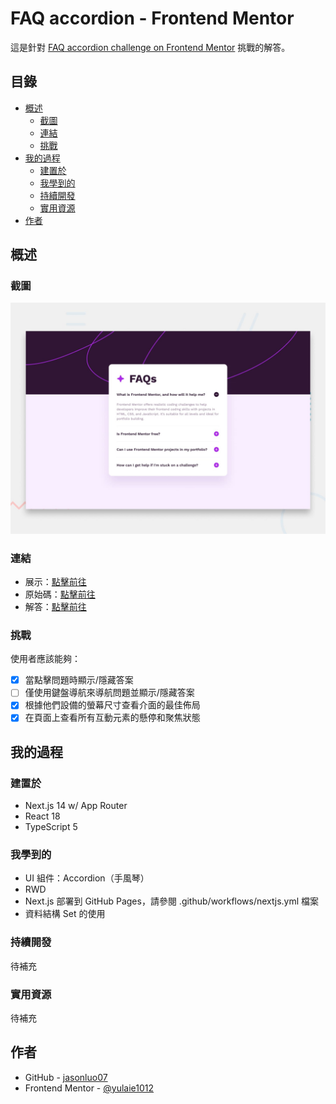 # FAQ accordion - Frontend Mentor

這是針對 [FAQ accordion challenge on Frontend Mentor](https://www.frontendmentor.io/challenges/faq-accordion-wyfFdeBwBz) 挑戰的解答。

## 目錄

- [概述](#概述)
  - [截圖](#截圖)
  - [連結](#連結)
  - [挑戰](#挑戰)
- [我的過程](#我的過程)
  - [建置於](#建置於)
  - [我學到的](#我學到的)
  - [持續開發](#持續開發)
  - [實用資源](#實用資源)
- [作者](#作者)

## 概述

### 截圖

![](./public/design/desktop-preview.jpg)

### 連結

- 展示：[點擊前往](https://jasonluo07.github.io/fem-faq-accordion/)
- 原始碼：[點擊前往](https://github.com/jasonluo07/fem-faq-accordion)
- 解答：[點擊前往](https://www.frontendmentor.io/solutions/faq-accordion-using-nextjs-PAvBohufol)

### 挑戰

使用者應該能夠：

- [x] 當點擊問題時顯示/隱藏答案
- [ ] 僅使用鍵盤導航來導航問題並顯示/隱藏答案
- [x] 根據他們設備的螢幕尺寸查看介面的最佳佈局
- [x] 在頁面上查看所有互動元素的懸停和聚焦狀態

## 我的過程

### 建置於

- Next.js 14 w/ App Router
- React 18
- TypeScript 5

### 我學到的

- UI 組件：Accordion（手風琴）
- RWD
- Next.js 部署到 GitHub Pages，請參閱 .github/workflows/nextjs.yml 檔案
- 資料結構 Set 的使用

### 持續開發

待補充

### 實用資源

待補充

## 作者

- GitHub - [jasonluo07](https://github.com/jasonluo07)
- Frontend Mentor - [@yulaie1012](https://www.frontendmentor.io/profile/yulaie1012)
